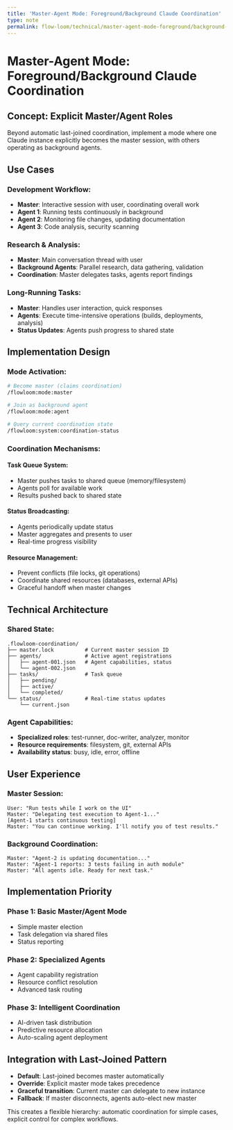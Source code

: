 ```yaml
---
title: 'Master-Agent Mode: Foreground/Background Claude Coordination'
type: note
permalink: flow-loom/technical/master-agent-mode-foreground/background-claude-coordination
---
```


# Master-Agent Mode: Foreground/Background Claude Coordination

## Concept: Explicit Master/Agent Roles

Beyond automatic last-joined coordination, implement a mode where one Claude instance explicitly becomes the master session, with others operating as background agents.

## Use Cases

### Development Workflow:
- **Master**: Interactive session with user, coordinating overall work
- **Agent 1**: Running tests continuously in background
- **Agent 2**: Monitoring file changes, updating documentation
- **Agent 3**: Code analysis, security scanning

### Research & Analysis:
- **Master**: Main conversation thread with user
- **Background Agents**: Parallel research, data gathering, validation
- **Coordination**: Master delegates tasks, agents report findings

### Long-Running Tasks:
- **Master**: Handles user interaction, quick responses
- **Agents**: Execute time-intensive operations (builds, deployments, analysis)
- **Status Updates**: Agents push progress to shared state

## Implementation Design

### Mode Activation:
```bash
# Become master (claims coordination)
/flowloom:mode:master

# Join as background agent
/flowloom:mode:agent

# Query current coordination state
/flowloom:system:coordination-status
```

### Coordination Mechanisms:

#### Task Queue System:
- Master pushes tasks to shared queue (memory/filesystem)
- Agents poll for available work
- Results pushed back to shared state

#### Status Broadcasting:
- Agents periodically update status
- Master aggregates and presents to user
- Real-time progress visibility

#### Resource Management:
- Prevent conflicts (file locks, git operations)
- Coordinate shared resources (databases, external APIs)
- Graceful handoff when master changes

## Technical Architecture

### Shared State:
```
.flowloom-coordination/
├── master.lock          # Current master session ID
├── agents/              # Active agent registrations
│   ├── agent-001.json   # Agent capabilities, status
│   └── agent-002.json
├── tasks/               # Task queue
│   ├── pending/
│   ├── active/
│   └── completed/
└── status/              # Real-time status updates
    └── current.json
```

### Agent Capabilities:
- **Specialized roles**: test-runner, doc-writer, analyzer, monitor
- **Resource requirements**: filesystem, git, external APIs
- **Availability status**: busy, idle, error, offline

## User Experience

### Master Session:
```
User: "Run tests while I work on the UI"
Master: "Delegating test execution to Agent-1..."
[Agent-1 starts continuous testing]
Master: "You can continue working. I'll notify you of test results."
```

### Background Coordination:
```
Master: "Agent-2 is updating documentation..."
Master: "Agent-1 reports: 3 tests failing in auth module"
Master: "All agents idle. Ready for next task."
```

## Implementation Priority

### Phase 1: Basic Master/Agent Mode
- Simple master election
- Task delegation via shared files
- Status reporting

### Phase 2: Specialized Agents
- Agent capability registration
- Resource conflict resolution
- Advanced task routing

### Phase 3: Intelligent Coordination
- AI-driven task distribution
- Predictive resource allocation
- Auto-scaling agent deployment

## Integration with Last-Joined Pattern

- **Default**: Last-joined becomes master automatically
- **Override**: Explicit master mode takes precedence
- **Graceful transition**: Current master can delegate to new instance
- **Fallback**: If master disconnects, agents auto-elect new master

This creates a flexible hierarchy: automatic coordination for simple cases, explicit control for complex workflows.